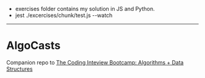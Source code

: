 - exercises folder contains my solution in JS and Python.
- jest ./excercises/chunk/test.js --watch

------------------------------------------------------------------------------
# AlgoCasts

Companion repo to [The Coding Inteview Bootcamp: Algorithms + Data Structures](https://www.udemy.com/course/coding-interview-bootcamp-algorithms-and-data-structure/)
